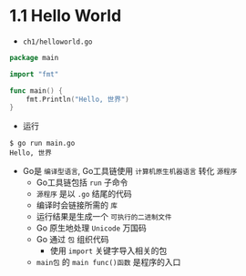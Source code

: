 # 1.1 Hello World
- `ch1/helloworld.go`
```go
package main

import "fmt"

func main() {
	fmt.Println("Hello, 世界")
}
```
- 运行
```shell
$ go run main.go
Hello, 世界
```
- Go是 `编译型语言`, Go工具链使用 `计算机原生机器语言` 转化 `源程序`
  - Go工具链包括 `run` 子命令
  - `源程序` 是以 `.go` 结尾的代码
  - 编译时会链接所需的 `库`
  - 运行结果是生成一个 `可执行的二进制文件`
  - Go 原生地处理 `Unicode` 万国码
  - Go 通过 `包` 组织代码
    - 使用 `import` 关键字导入相关的包
  - `main包` 的 `main func()函数` 是程序的入口
